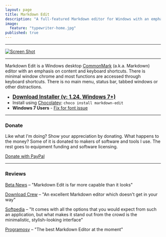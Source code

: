 ```yaml
---
layout: page
title: Markdown Edit
description: "A full-featured Markdown editor for Windows with an emphasis on content and keyboard shortcuts"
image: 
  feature: "typewriter-home.jpg"
published: true
---
```


------------------------------------------------------------------------

<div class="screenshot">
<a href="http://i.imgur.com/3zFELBl.png" target="_blank"><img src="http://i.imgur.com/3zFELBl.png" alt="Screen Shot"/></a>
</div>

------------------------------------------------------------------------

Markdown Edit is a Windows desktop [CommonMark] (a.k.a. Markdown) editor
with an emphasis on content and keyboard shortcuts. There is minimal
window chrome and most functions are accessed through keyboard
shortcuts. There is no main menu, status bar, tabbed windows or other
distractions.

-   <a href="{{ site.download }}" style="font-weight:bold; font-size:larger;">Download
    Installer (v: 1.24, Windows 7+)</a>
-   Install using [Chocolatey]: `choco install markdown-edit`
-   **Windows 7 Users** - [Fix for font issue]

------------------------------------------------------------------------

### Donate

Like what I'm doing? Show your appreciation by donating. What happens to
the money? Some of it is donated to makers of software and tools I use.
The rest goes to equipment funding and software licensing.

[Donate with PayPal]

------------------------------------------------------------------------

### Reviews

[Beta News] – "Markdown Edit is far more capable than it looks"

[Download Crew] – "An excellent Markdown editor which doesn't get in
your way"

[Softpedia] – "It comes with all the options that you would expect from
such an application, but what makes it stand out from the crowd is the
minimalistic, stylish-looking interface"

[Programosy] – "The best Markdown Editor at the moment"

  [CommonMark]: http://commonmark.org
  [Chocolatey]: https://chocolatey.org/packages/markdown-edit
  [Fix for font issue]: https://github.com/mike-ward/Markdown-Edit/issues/14
  [Donate with PayPal]: http://mike-ward.net/donate/
  [Beta News]: http://betanews.com/2015/11/16/markdown-edit-is-a-distraction-free-editor-for-windows/
  [Download Crew]: http://www.downloadcrew.com/article/33887-markdown_edit
  [Softpedia]: http://www.softpedia.com/get/Internet/WEB-Design/HTML-Editors/Markdown-Edit.shtml
  [Programosy]: http://www.programosy.pl/program,markdown-edit.html
